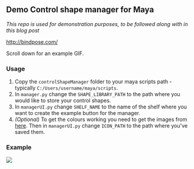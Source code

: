 ## Demo Control shape manager for Maya
*This repo is used for demonstration purposes, to be followed along with in this blog post*

http://bindpose.com/

Scroll down for an example GIF.

### Usage
1. Copy the `controlShapeManager` folder to your maya scripts path - typically `C:/Users/username/maya/scripts`.
2. In `manager.py` change the `SHAPE_LIBRARY_PATH` to the path where you would like to store your control shapes.
3. In `managerUI.py` change `SHELF_NAME` to the name of the shelf where you want to create the example button for the manager.
4. *(Optional)* To get the colours working you need to get the images from [here](https://www.dropbox.com/sh/osdatp13h01coz7/AAB9pCYP9uBZRaVRjYKqIk--a?dl=1). Then in `managerUI.py` change `ICON_PATH` to the path where you've saved them.

### Example
![](http://bindpose.com/wp-content/uploads/2017/05/2017-05-01_08-54-21.gif)



